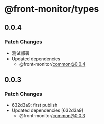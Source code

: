 # @front-monitor/types

## 0.0.4

### Patch Changes

- 测试部署
- Updated dependencies
  - @front-monitor/common@0.0.4

## 0.0.3

### Patch Changes

- 632d3a9: first publish
- Updated dependencies [632d3a9]
  - @front-monitor/common@0.0.3
